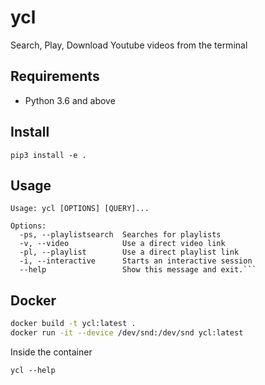 # ycl
Search, Play, Download Youtube videos from the terminal

## Requirements

* Python 3.6 and above

## Install

```
pip3 install -e .
```

## Usage

```
Usage: ycl [OPTIONS] [QUERY]...

Options:
  -ps, --playlistsearch  Searches for playlists
  -v, --video            Use a direct video link
  -pl, --playlist        Use a direct playlist link
  -i, --interactive      Starts an interactive session
  --help                 Show this message and exit.```
```

## Docker

```bash
docker build -t ycl:latest .
docker run -it --device /dev/snd:/dev/snd ycl:latest
```

Inside the container

```
ycl --help
```
